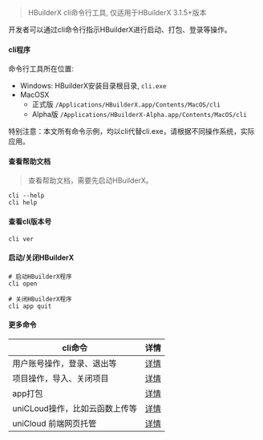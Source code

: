 > HBuilderX cli命令行工具, 仅适用于HBuilderX 3.1.5+版本

开发者可以通过cli命令行指示HBuilderX进行启动、打包、登录等操作。

#### cli程序

命令行工具所在位置:

- Windows: HBuilderX安装目录根目录, `cli.exe`
- MacOSX
    - 正式版 `/Applications/HBuilderX.app/Contents/MacOS/cli`
    - Alpha版 `/Applications/HBuilderX-Alpha.app/Contents/MacOS/cli`

特别注意：本文所有命令示例，均以cli代替cli.exe，请根据不同操作系统，实际应用。


#### 查看帮助文档

> 查看帮助文档，需要先启动HBuilderX。

```shell
cli --help
cli help
```

#### 查看cli版本号

```shell
cli ver
```

#### 启动/关闭HBuilderX

```shell
# 启动HBuilderX程序
cli open

# 关闭HBuilderX程序
cli app quit
```

#### 更多命令

|cli命令												|详情													|
|--															|--														|
|用户账号操作，登录、退出等			|[详情](/cli/user)						|
|项目操作，导入、关闭项目				|[详情](/cli/project)					|
|app打包												|[详情](/cli/pack)						|
|uniCLoud操作，比如云函数上传等	|[详情](/cli/uniCloud)				|
|uniCloud 前端网页托管					|[详情](/cli/uniCloud-hosting)|
